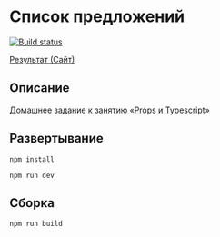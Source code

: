 # Список предложений

[![Build status](https://ci.appveyor.com/api/projects/status/03o9gwia7fppnssa?svg=true)](https://ci.appveyor.com/project/SirPen9uin/ra-16-props-listing)

[Результат (Сайт)](https://sirpen9uin.github.io/ra16-props-listing)

## Описание

[Домашнее задание к занятию «Props и Typescript»](https://github.com/netology-code/ra16-homeworks/tree/ra-51/props/listing)

## Развертывание

```npm install```

```npm run dev```

## Сборка

```npm run build```
